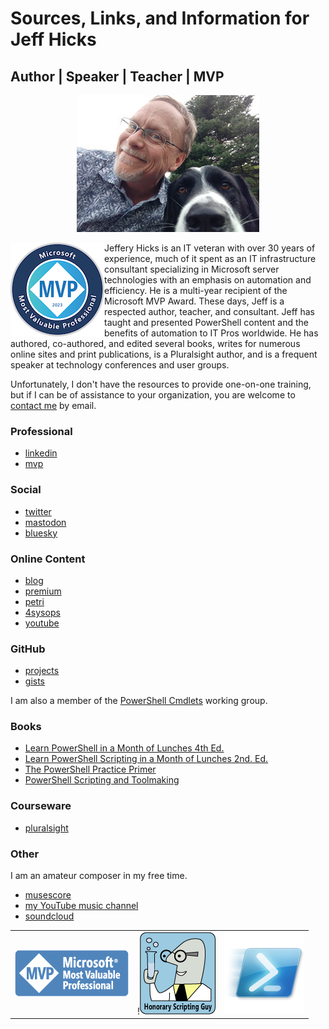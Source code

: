 # Sources, Links, and Information for Jeff Hicks

## Author | Speaker | Teacher | MVP

<p align= "center">
<img src='images/IMG_20180512_183611539.jpg' alt="Jeff Hicks"/>
</p>

<img src='images/2023-microsoft-most-valuable-professional-mvp-150x150.png' align='left'/> Jeffery Hicks is an IT veteran with over 30 years of experience, much of it spent as an IT infrastructure consultant specializing in Microsoft server technologies with an emphasis on automation and efficiency. He is a multi-year recipient of the Microsoft MVP Award. These days, Jeff is a respected author, teacher, and consultant. Jeff has taught and presented PowerShell content and the benefits of automation to IT Pros worldwide. He has authored, co-authored, and edited several books, writes for numerous online sites and print publications, is a Pluralsight author, and is a frequent speaker at technology conferences and user groups.

Unfortunately, I don't have the resources to provide one-on-one training, but if I can be of assistance to your organization, you are welcome to [contact me](mailto:jhicks@jdhitsolutions.com?Subject=Hello) by email.

### Professional

- [linkedin](https://www.linkedin.com/in/jefferyhicks/)
- [mvp](https://mvp.microsoft.com/en-us/PublicProfile/4000314)

### Social

- [twitter](https://twitter.com/jeffhicks)
- <a rel="me" href="https://techhub.social/@JeffHicks">mastodon</a>
- [bluesky](https://staging.bsky.app/profile/jeffhicks.bsky.social)

### Online Content

- [blog](https://jdhitsolutions.com/blog)
- [premium](https://jeffhicks.substack.com)
- [petri](https://petri.com/author/jeff-hicks/)
- [4sysops](https://4sysops.com/members/jeffery-hicks/)
- [youtube](https://www.youtube.com/channel/UC-UCPvmrflWlgHUuT16hr3w)

### GitHub

- [projects](https://github.com/jdhitsolutions)
- [gists](https://gist.github.com/jdhitsolutions)

I am also a member of the [PowerShell Cmdlets](https://github.com/PowerShell/PowerShell/blob/master/docs/community/working-group-definitions.md#cmdlets-and-modules) working group.

### Books

- [Learn PowerShell in a Month of Lunches 4th Ed.](https://www.manning.com/books/learn-powershell-in-a-month-of-lunches?a_aid=jdhit&chan=code1)
- [Learn PowerShell Scripting in a Month of Lunches 2nd. Ed.](https://www.manning.com/books/learn-powershell-scripting-in-a-month-of-lunches-second-edition?a_aid=jdhit&chan=code1&a_aid=jdhit&chan=code1)
- [The PowerShell Practice Primer](https://leanpub.com/psprimer)
- [PowerShell Scripting and Toolmaking](https://leanpub.com/powershell-scripting-toolmaking/)

### Courseware

- [pluralsight](https://pluralsight.pxf.io/qbR6n)

### Other

I am an amateur composer in my free time.

- [musescore](https://musescore.com/user/26698536)
- [my YouTube music channel](https://www.youtube.com/channel/UCQgbzJeDQm3zvuHz13UMwZA)
- [soundcloud](https://soundcloud.com/jhicks61)

<table>
<tr>
<td><img src="images/MVP_Horizontal_BlueOnly.png" alt="MVP Logo"/></td>
<td>!<img src="images/Honorary-Scripting-Guy_medium.png" alt="Honorary Scripting Guy"/></td>
<td><img src="images/Windows_PowerShell_icon.png" alt="PowerShell icon"/></td>
</tr>
</table>
